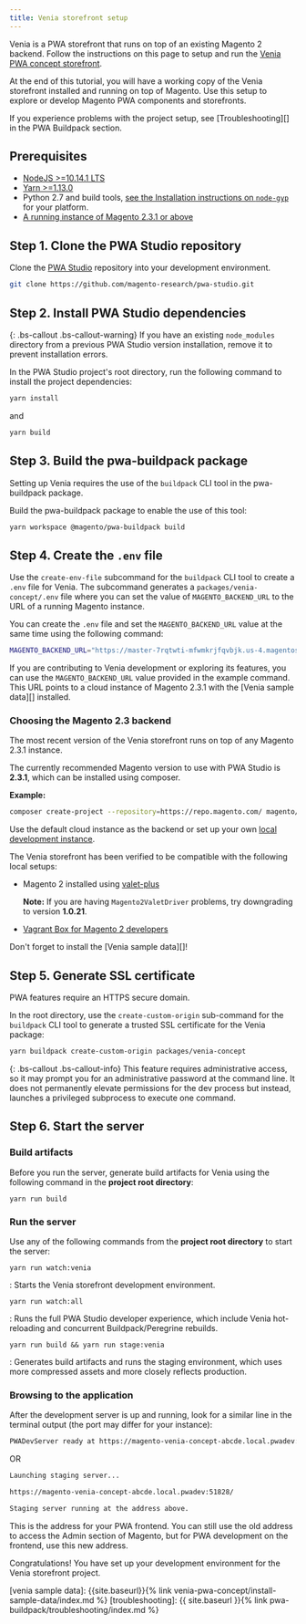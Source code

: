```yaml
---
title: Venia storefront setup
---
```


Venia is a PWA storefront that runs on top of an existing Magento 2 backend.
Follow the instructions on this page to setup and run the [Venia PWA concept storefront][].

At the end of this tutorial, you will have a working copy of the Venia storefront installed and running on top of Magento.
Use this setup to explore or develop Magento PWA components and storefronts.

If you experience problems with the project setup, see [Troubleshooting][] in the PWA Buildpack section.

## Prerequisites

-   [NodeJS >=10.14.1 LTS](https://nodejs.org/en/)
-   [Yarn >=1.13.0](https://yarnpkg.com)
-   Python 2.7 and build tools, [see the Installation instructions on `node-gyp`](https://github.com/nodejs/node-gyp#installation) for your platform.
-   [A running instance of Magento 2.3.1 or above](#choosing-the-magento-23-backend)

## Step 1. Clone the PWA Studio repository

Clone the [PWA Studio][] repository into your development environment.

``` sh
git clone https://github.com/magento-research/pwa-studio.git
```

## Step 2. Install PWA Studio dependencies

{: .bs-callout .bs-callout-warning}
If you have an existing `node_modules` directory from a previous PWA Studio version installation, remove it to prevent installation errors.

In the PWA Studio project's root directory, run the following command to install the project dependencies:

``` sh
yarn install
```
and
``` sh
yarn build
```

## Step 3. Build the pwa-buildpack package

Setting up Venia requires the use of the `buildpack` CLI tool in the pwa-buildpack package.

Build the pwa-buildpack package to enable the use of this tool:

```sh
yarn workspace @magento/pwa-buildpack build
```

## Step 4. Create the `.env` file

Use the `create-env-file` subcommand for the `buildpack` CLI tool to create a `.env` file for Venia.
The subcommand generates a `packages/venia-concept/.env` file where you can set the value of `MAGENTO_BACKEND_URL` to the URL of a running Magento instance.

You can create the `.env` file and set the `MAGENTO_BACKEND_URL` value at the same time using the following command:

```sh
MAGENTO_BACKEND_URL="https://master-7rqtwti-mfwmkrjfqvbjk.us-4.magentosite.cloud/" yarn buildpack create-env-file packages/venia-concept
```

If you are contributing to Venia development or exploring its features, you can use the `MAGENTO_BACKEND_URL` value provided in the example command.
This URL points to a cloud instance of Magento 2.3.1 with the [Venia sample data][] installed.

### Choosing the Magento 2.3 backend

The most recent version of the Venia storefront runs on top of any Magento 2.3.1 instance.

The currently recommended Magento version to use with PWA Studio is **2.3.1**, which can be installed using composer.

**Example:**

```sh
composer create-project --repository=https://repo.magento.com/ magento/project-community-edition:2.3.1 [destination directory]
```

Use the default cloud instance as the backend or set up your own [local development instance][].

The Venia storefront has been verified to be compatible with the following local setups:

-   Magento 2 installed using [valet-plus][]

    **Note:** If you are having `Magento2ValetDriver` problems, try downgrading to version **1.0.21**.

-   [Vagrant Box for Magento 2 developers][]

Don't forget to install the [Venia sample data][]!

## Step 5. Generate SSL certificate

PWA features require an HTTPS secure domain.

In the root directory, use the `create-custom-origin` sub-command for the `buildpack` CLI tool to generate a trusted SSL certificate for the Venia package:

```sh
yarn buildpack create-custom-origin packages/venia-concept
```

{: .bs-callout .bs-callout-info}
This feature requires administrative access, so
it may prompt you for an administrative password at the command line.
It does not permanently elevate permissions for the dev process but instead, launches a privileged subprocess to execute one command.

## Step 6. Start the server

### Build artifacts

Before you run the server, generate build artifacts for Venia using the following command in the **project root directory**:

`yarn run build`

### Run the server

Use any of the following commands from the **project root directory** to start the server:

`yarn run watch:venia`

: Starts the Venia storefront development environment.

`yarn run watch:all`

: Runs the full PWA Studio developer experience, which include Venia hot-reloading and concurrent Buildpack/Peregrine rebuilds.

`yarn run build && yarn run stage:venia`

: Generates build artifacts and runs the staging environment, which uses more compressed assets and more closely reflects production.

### Browsing to the application

After the development server is up and running, look for a similar line in the terminal output (the port may differ for your instance):

``` sh
PWADevServer ready at https://magento-venia-concept-abcde.local.pwadev:8001
```

OR

``` sh
Launching staging server...

https://magento-venia-concept-abcde.local.pwadev:51828/

Staging server running at the address above.
```

This is the address for your PWA frontend.
You can still use the old address to access the Admin section of Magento, but
for PWA development on the frontend, use this new address.

Congratulations! You have set up your development environment for the Venia storefront project.

[venia sample data]: {{site.baseurl}}{% link venia-pwa-concept/install-sample-data/index.md %}
[troubleshooting]: {{ site.baseurl }}{% link pwa-buildpack/troubleshooting/index.md %}

[venia pwa concept storefront]: https://github.com/magento-research/pwa-studio/tree/master/packages/venia-concept
[vagrant box for magento 2 developers]: https://github.com/paliarush/magento2-vagrant-for-developers
[pwa studio]: https://github.com/magento-research/pwa-studio
[local development instance]: https://devdocs.magento.com/guides/v2.3/install-gde/bk-install-guide.html
[valet-plus]: https://github.com/weprovide/valet-plus
